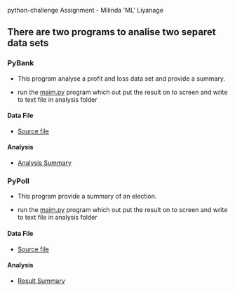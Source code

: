python-challenge Assignment - Milinda 'ML' Liyanage

## There are two programs to analise two separet data sets

### PyBank

* This program analyse a profit and loss data set and provide a summary.

* run the [maim.py](PyBank/mail.py) program which out put the result on to screen and write to text file in analysis folder

#### Data File

* [Source file](PyBank/Resources/PyBank_budget_data.csv) 

#### Analysis

* [Analysis Summary](PyBank/analysis/PyBank_analysis.txt) 


### PyPoll

* This program provide a summary of an election.

* run the [maim.py](PyPoll/mail.py) program which out put the result on to screen and write to text file in analysis folder

#### Data File

* [Source file](PyPoll/Resources/PyPoll_election_data.csv) 

#### Analysis

* [Result Summary](PyPoll/analysis/PyPoll_analysis.txt) 